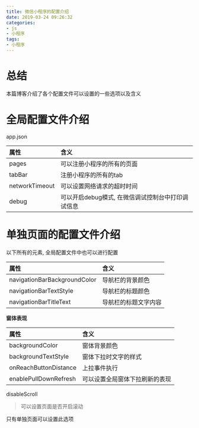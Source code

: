 ```yaml
---
title: 微信小程序的配置介绍
date: 2019-03-24 09:26:32
categories:
- js
- 小程序
tags:
- 小程序
---
```


# 总结

本篇博客介绍了各个配置文件可以设置的一些选项以及含义
<!--more-->

# 全局配置文件介绍

app.json

| 属性 | 含义 |
| :--- | :--- |
| pages | 可以注册小程序的所有的页面 |
| tabBar | 注册小程序的所有的tab |
| networkTimeout | 可以设置网络请求的超时时间 |
| debug | 可以开启debug模式, 在微信调试控制台中打印调试信息 |

# 单独页面的配置文件介绍

以下所有的元素, 全局配置文件中也可以进行配置

| 属性 | 含义 |
| :--- | :--- |
| navigationBarBackgroundColor | 导航栏的背景颜色 |
| navigationBarTextStyle | 导航栏的标题颜色 |
| navigationBarTitleText | 导航栏的标题文字内容 | 

**窗体表现**

| 属性 | 含义 |
| :--- | :--- |
| backgroundColor | 窗体背景颜色 |
| backgroundTextStyle | 窗体下拉时文字的样式 |
| onReachButtonDistance | 上拉事件执行 |
| enablePullDownRefresh | 可以设置全局窗体下拉刷新的表现 |

disableScroll

> 可以设置页面是否开启滚动

只有单独页面可以设置此选项
